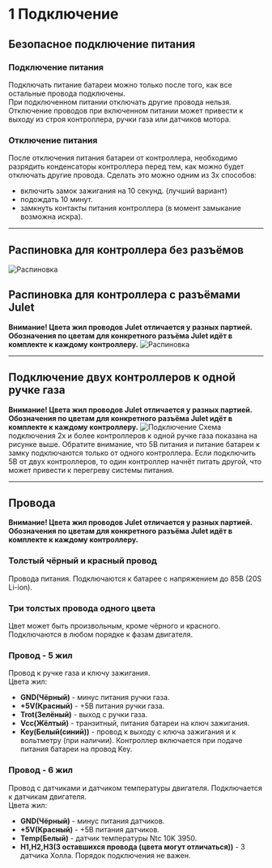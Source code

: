 # 1 Подключение
## Безопасное подключение питания
### Подключение питания
Подключать питание батареи можно только после того, как все остальные провода подключены.  
При подключенном питании отключать другие провода нельзя.
Отключение проводов при включенном питании может привести к выходу из строя контроллера, ручки газа или датчиков мотора.
### Отключение питания
После отключения питания батареи от контроллера, необходимо разрядить конденсаторы контроллера перед тем, как можно будет отключать другие провода.
Сделать это можно одним из 3х способов:
- включить замок зажигания на 10 секунд. (лучший вариант)
- подождать 10 минут.
- замкнуть контакты питания контроллера (в момент замыкание возможна искра).

---
## Распиновка для контроллера без разъёмов
![Распиновка](sxema-soedineniya1.png)
## Распиновка для контроллера с разъёмами **Julet**
**Внимание! Цвета жил проводов Julet отличается у разных партией. Обозначения по цветам для конкретного разъёма Julet идёт в комплекте к каждому контроллеру.**
![Распиновка](raspinovka.png)

---
## Подключение двух контроллеров к одной ручке газа
**Внимание! Цвета жил проводов Julet отличается у разных партией. Обозначения по цветам для конкретного разъёма Julet идёт в комплекте к каждому контроллеру.**
![Подключение](sxema-soedineniya2.png)
Схема подключения 2х и более контроллеров к одной ручке газа показана на рисунке выше.
Обратите внимание, что 5В питания и питание батареи к замку подключаются только от одного контроллера. Если подключить 5В от двух контроллеров, то один контроллер начнёт питать другой, что может привести к перегреву системы питания.

---
## Провода
**Внимание! Цвета жил проводов Julet отличается у разных партией. Обозначения по цветам для конкретного разъёма Julet идёт в комплекте к каждому контроллеру.**
### Толстый чёрный и красный провод
Провода питания. Подключаются к батарее с напряжением до 85В (20S Li-ion).
### Три толстых провода одного цвета
Цвет может быть произвольным, кроме чёрного и красного. Подключаются в любом порядке к фазам двигателя.
### Провод - 5 жил
Провод к ручке газа и ключу зажигания.  
Цвета жил:
- **GND(Чёрный)** - минус питания ручки газа.
- **+5V(Красный)** - +5В питания ручки газа.
- **Trot(Зелёный)** - выход с ручки газа.
- **Vcc(Жёлтый)** - транзитный, питания батареи на ключ зажигания.
- **Key(Белый(синий))** - провод к выходу с ключа зажигания и к вольтметру (при наличии). Контроллер включается при подаче питания батареи на провод Key.

### Провод - 6 жил
Провод с датчиками и датчиком температуры двигателя. Подключается к датчикам двигателя.  
Цвета жил:
- **GND(Чёрный)** - минус питания датчиков.
- **+5V(Красный)** - +5В питания датчиков.
- **Temp(Белый)** - датчик температуры Ntc 10K 3950.
- **H1,H2,H3(3 оставшихся провода (цвета могут отличаться))** - 3 датчика Холла. Порядок подключения не важен.